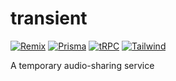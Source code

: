 # transient

[![Remix](https://img.shields.io/static/v1?label=&message=Remix&color=000&style=for-the-badge&logo=remix)](https://remix.run/)
[![Prisma](https://img.shields.io/static/v1?label=&message=Prisma&color=2D3748&style=for-the-badge&logo=prisma)](https://www.prisma.io/)
[![tRPC](https://img.shields.io/static/v1?label=&message=tRPC&color=2596BE&style=for-the-badge&logoColor=fff&logo=trpc)](https://trpc.io/)
[![Tailwind](https://img.shields.io/static/v1?label=&message=TailwindCSS&color=06B6D4&style=for-the-badge&logoColor=fff&logo=tailwindcss)](https://tailwindcss.com/)

A temporary audio-sharing service
